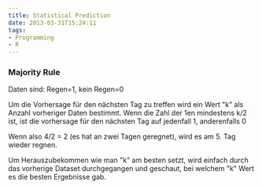 ```yaml
---
title: Statistical Prediction
date: 2013-03-31T15:24:11
tags: 
- Programming
- R
---
```


### Majority Rule

Daten sind: Regen=1, kein Regen=0

Um die Vorhersage für den nächsten Tag zu treffen wird ein Wert "k" als
Anzahl vorheriger Daten bestimmt. Wenn die Zahl der 1en mindestens k/2 ist,
ist die vorhersage für den nächsten Tag auf jedenfall 1, anderenfalls 0

Wenn also 4/2 = 2 (es hat an zwei Tagen geregnet), wird es am 5. Tag wieder regnen.

Um Herauszubekommen wie man "k" am besten setzt, wird einfach durch das
vorherige Dataset durchgegangen und geschaut, bei welchem "k" Wert es die
besten Ergebnisse gab.

